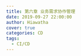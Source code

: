 ```yaml
---
title: 第六章 业务需求协作管理
date: 2019-09-27 22:00:00
author: Hiawatha
cover: true
categories: CD
tags:
  - CI/CD
---
```

